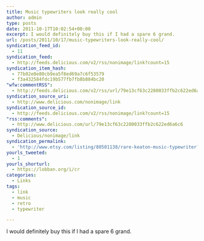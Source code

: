 ```yaml
---
title: Music typewriters look really cool
author: admin
type: posts
date: 2011-10-17T10:02:54+00:00
excerpt: I would definitely buy this if I had a spare 6 grand.
url: /posts/2011/10/17/music-typewriters-look-really-cool/
syndication_feed_id:
  - 11
syndication_feed:
  - http://feeds.delicious.com/v2/rss/nonimage/link?count=15
syndication_item_hash:
  - 77b02e0e80cb9ea5f8ed69a7c6f53579
  - f3a432584fdc19b577fb7fb8b884bc20
"wfw:commentRSS":
  - http://feeds.delicious.com/v2/rss/url/79e13cf63c2280033ffb2c622ed6a6c6
syndication_source_uri:
  - http://www.delicious.com/nonimage/link
syndication_source_id:
  - http://feeds.delicious.com/v2/rss/nonimage/link?count=15
"rss:comments":
  - http://www.delicious.com/url/79e13cf63c2280033ffb2c622ed6a6c6
syndication_source:
  - Delicious/nonimage/link
syndication_permalink:
  - 'http://www.etsy.com/listing/80501138/rare-keaton-music-typewriter?ref=sr_gallery_1&amp;ga_search_submit=&amp;ga_search_query=music+typewriter&amp;ga_order=most_relevant&amp;ga_ship_to=US&amp;ga_view_type=gallery&amp;ga_search_type=vintage&amp;ga_facet=vintage'
yourls_tweeted:
  - 1
yourls_shorturl:
  - https://lobban.org/i/cr
categories:
  - Links
tags:
  - link
  - music
  - retro
  - typewriter

---
```

I would definitely buy this if I had a spare 6 grand.